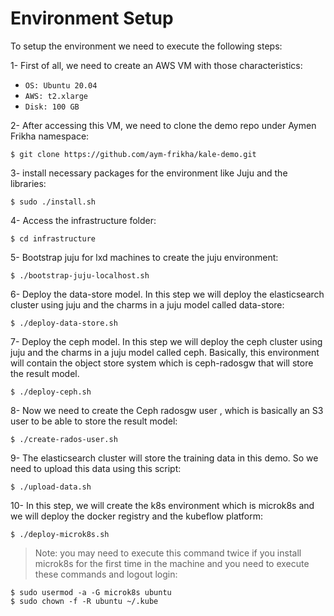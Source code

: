 # Environment Setup
To setup the environment we need to execute the following steps:

1- First of all, we need to create an AWS VM with those characteristics:

* `OS: Ubuntu 20.04`
* `AWS: t2.xlarge`
* `Disk: 100 GB`

2- After accessing this VM, we need to clone the demo repo under Aymen Frikha namespace:
```
$ git clone https://github.com/aym-frikha/kale-demo.git
```

3- install necessary packages for the environment like Juju and the libraries:
```
$ sudo ./install.sh
```
4- Access the infrastructure folder:
```
$ cd infrastructure
```
5- Bootstrap juju for lxd machines to create the juju environment:
```
$ ./bootstrap-juju-localhost.sh
```
6- Deploy the data-store model. In this step we will deploy the elasticsearch cluster using juju and the charms in a juju model called data-store:
```
$ ./deploy-data-store.sh
```
7- Deploy the ceph model. In this step we will deploy the ceph cluster using juju and the charms in a juju model called ceph. Basically, this environment will contain the object store system which is ceph-radosgw that will store the result model.
```
$ ./deploy-ceph.sh
```
8- Now we need to create the Ceph radosgw user , which is basically an S3 user to be able to store the result model:
```
$ ./create-rados-user.sh
```
9- The elasticsearch cluster will store the training data in this demo. So we need to upload this  data using this script:
```
$ ./upload-data.sh
```
10- In this step, we will create the k8s environment which is microk8s and we will deploy the docker registry and the kubeflow platform:
```
$ ./deploy-microk8s.sh
```
> Note: you may need to execute this command twice if you install microk8s for the first time in the machine and you need to execute these commands and logout login:
```
$ sudo usermod -a -G microk8s ubuntu
$ sudo chown -f -R ubuntu ~/.kube
```
